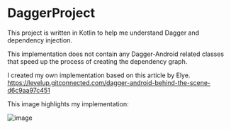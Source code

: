 # DaggerProject

This project is written in Kotlin to help me understand Dagger and dependency injection.

This implementation does not contain any Dagger-Android related classes that speed up the process of creating the dependency graph.

I created my own implementation based on this article by Elye. 
https://levelup.gitconnected.com/dagger-android-behind-the-scene-d6c9aa97c451

This image highlights my implementation:

![image](https://miro.medium.com/max/1162/1*380mXvwSwa0i8RMrPnePeA.png)


